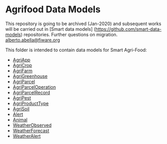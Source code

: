 # Agrifood Data Models

This repository is going to be archived (Jan-2020) and subsequent works will be carried out in [Smart data models] (https://github.com/smart-data-models) repositories. Further questions on migration. alberto.abella@fiware.org

This folder is intended to contain data models for Smart Agri-Food:

-   [AgriApp](https://github.com/FIWARE/data-models/blob/master/specs/AgriFood/AgriApp/schema.json)
-   [AgriCrop](https://github.com/GSMADeveloper/NGSI-LD-Entities/blob/master/definitions/Agri-Crop.md)
-   [AgriFarm](https://github.com/FIWARE/data-models/blob/master/specs/AgriFood/AgriFarm/schema.json)
-   [AgriGreenhouse](https://github.com/GSMADeveloper/NGSI-LD-Entities/blob/master/definitions/Agri-Greenhouse.md)
-   [AgriParcel](https://github.com/GSMADeveloper/NGSI-LD-Entities/blob/master/definitions/Agri-Parcel.md)
-   [AgriParcelOperation](https://github.com/GSMADeveloper/NGSI-LD-Entities/blob/master/definitions/Agri-Parcel-Operation.md)
-   [AgriParcelRecord](https://github.com/GSMADeveloper/NGSI-LD-Entities/blob/master/definitions/Agri-Parcel-Record.md)
-   [AgriPest](https://github.com/GSMADeveloper/NGSI-LD-Entities/blob/master/definitions/Agri-Pest.md)
-   [AgriProductType](https://github.com/GSMADeveloper/NGSI-LD-Entities/blob/master/definitions/Agri-Product-Type.md)
-   [AgriSoil](https://github.com/FIWARE/data-models/blob/master/specs/AgriFood/AgriSoil/schema.json)
-   [Alert](../Alert/doc/spec.md)
-   [Animal](https://github.com/FIWARE/data-models/blob/master/specs/AgriFood/Animal/doc/spec.md)
-   [WeatherObserved](../Weather/WeatherObserved/doc/spec.md)
-   [WeatherForecast](../Weather/WeatherForecast/doc/spec.md)
-   [WeatherAlert](../Weather/WeatherAlert/doc/spec.md)
